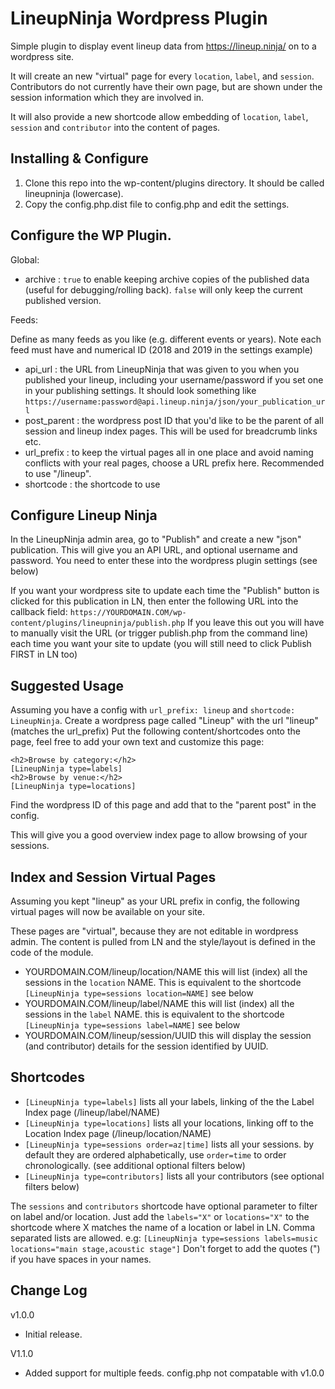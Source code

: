 # LineupNinja Wordpress Plugin 

Simple plugin to display event lineup data from https://lineup.ninja/ on to a wordpress site.

It will create an new "virtual" page for every `location`, `label`, and `session`.  Contributors do not currently have their own page, but are shown under the session information which they are involved in. 

It will also provide a new shortcode allow embedding of `location`, `label`, `session` and `contributor` into the content of pages.

## Installing & Configure
1. Clone this repo into the wp-content/plugins directory. It should be called lineupninja (lowercase).
2. Copy the config.php.dist file to config.php and edit the settings.

## Configure the WP Plugin.
Global:

* archive : `true` to enable keeping archive copies of the published data (useful for debugging/rolling back). `false` will only keep the current published version.

Feeds:

Define as many feeds as you like (e.g. different events or years). Note each feed must have and numerical ID (2018 and 2019 in the settings example)

* api_url : the URL from LineupNinja that was given to you when you published your lineup, including your username/password if you set one in your publishing settings. It should look something like `https://username:password@api.lineup.ninja/json/your_publication_url`
* post_parent : the wordpress post ID that you'd like to be the parent of all session and lineup index pages. This will be used for breadcrumb links etc. 
* url_prefix : to keep the virtual pages all in one place and avoid naming conflicts with your real pages, choose a URL prefix here. Recommended to use "/lineup".
* shortcode : the shortcode to use

## Configure Lineup Ninja
In the LineupNinja admin area, go to "Publish" and create a new "json" publication. This will give you an API URL, and optional username and password. You need to enter these into the wordpress plugin settings (see below)

If you want your wordpress site to update each time the "Publish" button is clicked for this publication in LN, then enter the following URL into the callback field: `https://YOURDOMAIN.COM/wp-content/plugins/lineupninja/publish.php` If you leave this out you will have to manually visit the URL (or trigger publish.php from the command line) each time you want your site to update (you will still need to click Publish FIRST in LN too)

## Suggested Usage
Assuming you have a config with `url_prefix: lineup` and `shortcode: LineupNinja`.
Create a wordpress page called "Lineup" with the url "lineup" (matches the url_prefix) 
Put the following content/shortcodes onto the page, feel free to add your own text and customize this page: 

```
<h2>Browse by category:</h2>
[LineupNinja type=labels]
<h2>Browse by venue:</h2>
[LineupNinja type=locations]
```

Find the wordpress ID of this page and add that to the "parent post" in the config. 

This will give you a good overview index page to allow browsing of your sessions. 

## Index and Session Virtual Pages
Assuming you kept "lineup" as your URL prefix in config, the following virtual pages will now be available on your site.

These pages are "virtual", because they are not editable in wordpress admin. The content is pulled from LN and the style/layout is defined in the code of the module. 

* YOURDOMAIN.COM/lineup/location/NAME this will list (index) all the sessions in the `location` NAME. This is equivalent to the shortcode `[LineupNinja type=sessions location=NAME]` see below
* YOURDOMAIN.COM/lineup/label/NAME this will list (index) all the sessions in the `label` NAME. this is equivalent to the shortcode `[LineupNinja type=sessions label=NAME]` see below
* YOURDOMAIN.COM/lineup/session/UUID this will display the session (and contributor) details for the session identified by UUID.

## Shortcodes
* `[LineupNinja type=labels]` lists all your labels, linking of the the Label Index page (/lineup/label/NAME)
* `[LineupNinja type=locations]` lists all your locations, linking off to the Location Index page (/lineup/location/NAME)
* `[LineupNinja type=sessions order=az|time]` lists all your sessions. by default they are ordered alphabetically, use `order=time` to order chronologically. (see additional optional filters below)
* `[LineupNinja type=contributors]` lists all your contributors (see optional filters below)

The `sessions` and `contributors` shortcode have optional parameter to filter on label and/or location. Just add the `labels="X"` or `locations="X"` to the shortcode where X matches the name of a location or label in LN. Comma separated lists are allowed. e.g: `[LineupNinja type=sessions labels=music locations="main stage,acoustic stage"]` Don't forget to add the quotes (") if you have spaces in your names.

## Change Log
v1.0.0

* Initial release.

V1.1.0

* Added support for multiple feeds. config.php not compatable with v1.0.0
